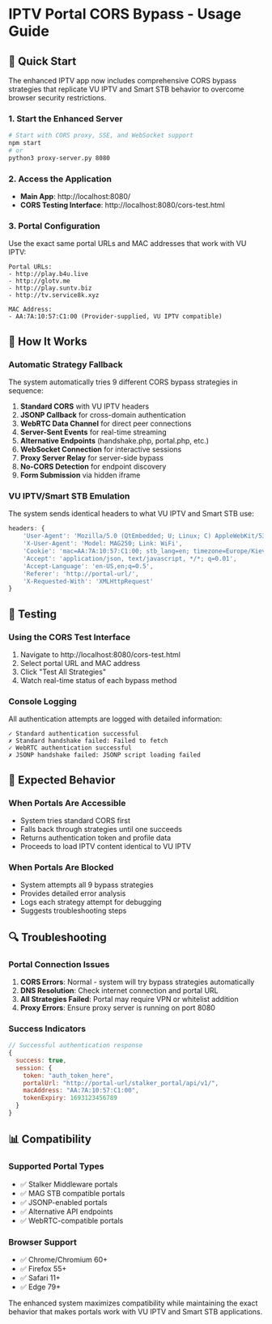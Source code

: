 # IPTV Portal CORS Bypass - Usage Guide

## 🚀 Quick Start

The enhanced IPTV app now includes comprehensive CORS bypass strategies that replicate VU IPTV and Smart STB behavior to overcome browser security restrictions.

### 1. Start the Enhanced Server

```bash
# Start with CORS proxy, SSE, and WebSocket support
npm start
# or
python3 proxy-server.py 8080
```

### 2. Access the Application

- **Main App**: http://localhost:8080/
- **CORS Testing Interface**: http://localhost:8080/cors-test.html

### 3. Portal Configuration

Use the exact same portal URLs and MAC addresses that work with VU IPTV:

```
Portal URLs:
- http://play.b4u.live
- http://glotv.me  
- http://play.suntv.biz
- http://tv.service8k.xyz

MAC Address:
- AA:7A:10:57:C1:00 (Provider-supplied, VU IPTV compatible)
```

## 🔧 How It Works

### Automatic Strategy Fallback

The system automatically tries 9 different CORS bypass strategies in sequence:

1. **Standard CORS** with VU IPTV headers
2. **JSONP Callback** for cross-domain authentication
3. **WebRTC Data Channel** for direct peer connections
4. **Server-Sent Events** for real-time streaming
5. **Alternative Endpoints** (handshake.php, portal.php, etc.)
6. **WebSocket Connection** for interactive sessions
7. **Proxy Server Relay** for server-side bypass
8. **No-CORS Detection** for endpoint discovery
9. **Form Submission** via hidden iframe

### VU IPTV/Smart STB Emulation

The system sends identical headers to what VU IPTV and Smart STB use:

```javascript
headers: {
    'User-Agent': 'Mozilla/5.0 (QtEmbedded; U; Linux; C) AppleWebKit/533.3 (KHTML, like Gecko) MAG200 stbapp ver: 2 rev: 250 Safari/533.3',
    'X-User-Agent': 'Model: MAG250; Link: WiFi',
    'Cookie': 'mac=AA:7A:10:57:C1:00; stb_lang=en; timezone=Europe/Kiev;',
    'Accept': 'application/json, text/javascript, */*; q=0.01',
    'Accept-Language': 'en-US,en;q=0.5',
    'Referer': 'http://portal-url/',
    'X-Requested-With': 'XMLHttpRequest'
}
```

## 🧪 Testing

### Using the CORS Test Interface

1. Navigate to http://localhost:8080/cors-test.html
2. Select portal URL and MAC address
3. Click "Test All Strategies"
4. Watch real-time status of each bypass method

### Console Logging

All authentication attempts are logged with detailed information:

```
✓ Standard authentication successful
✗ Standard handshake failed: Failed to fetch
✓ WebRTC authentication successful  
✗ JSONP handshake failed: JSONP script loading failed
```

## 🎯 Expected Behavior

### When Portals Are Accessible
- System tries standard CORS first
- Falls back through strategies until one succeeds
- Returns authentication token and profile data
- Proceeds to load IPTV content identical to VU IPTV

### When Portals Are Blocked
- System attempts all 9 bypass strategies
- Provides detailed error analysis
- Logs each strategy attempt for debugging
- Suggests troubleshooting steps

## 🔍 Troubleshooting

### Portal Connection Issues

1. **CORS Errors**: Normal - system will try bypass strategies automatically
2. **DNS Resolution**: Check internet connection and portal URL
3. **All Strategies Failed**: Portal may require VPN or whitelist addition
4. **Proxy Errors**: Ensure proxy server is running on port 8080

### Success Indicators

```javascript
// Successful authentication response
{
  success: true,
  session: {
    token: "auth_token_here",
    portalUrl: "http://portal-url/stalker_portal/api/v1/",
    macAddress: "AA:7A:10:57:C1:00",
    tokenExpiry: 1693123456789
  }
}
```

## 📊 Compatibility

### Supported Portal Types
- ✅ Stalker Middleware portals
- ✅ MAG STB compatible portals  
- ✅ JSONP-enabled portals
- ✅ Alternative API endpoints
- ✅ WebRTC-compatible portals

### Browser Support
- ✅ Chrome/Chromium 60+
- ✅ Firefox 55+
- ✅ Safari 11+
- ✅ Edge 79+

The enhanced system maximizes compatibility while maintaining the exact behavior that makes portals work with VU IPTV and Smart STB applications.